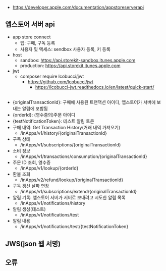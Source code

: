 * https://developer.apple.com/documentation/appstoreserverapi

## 앱스토어 서버 api
* app store connect
	* 앱: 구매, 구독 등록
	* 사용자 및 액세스: sendbox 사용자 등록, 키 등록
* host
	* sandbox: https://api.storekit-sandbox.itunes.apple.com
	* production: https://api.storekit.itunes.apple.com
* jwt
	*  composer require lcobucci/jwt
		* https://github.com/lcobucci/jwt
			* https://lcobucci-jwt.readthedocs.io/en/latest/quick-start/

##
* {originalTransactionId}: 구매에 사용된 트랜잭션 아이디, 앱스토어가 서버에 보내는 알림에 포함됨
* {orderId}: (영수증의)주문 아이디
* {testNotificationToken}: 테스트 알림 토큰
* 구매 내역: Get Transaction History(거래 내역 가져오기)
	* /inApps/v1/history/{originalTransactionId}
* 구독 상태
	* /inApps/v1/subscriptions/{originalTransactionId}
* 소비 정보
	* /inApps/v1/transactions/consumption/{originalTransactionId}
* 주문 ID 조회, 영수증
	* /inApps/v1/lookup/{orderId}
* 환불 조회
	* /inApps/v2/refund/lookup/{originalTransactionId}
* 구독 갱신 날짜 연장
	* /inApps/v1/subscriptions/extend/{originalTransactionId}
* 알림 기록: 앱스토어 서버가 서버로 보내려고 시도한 알림 목록
	* /inApps/v1/notifications/history
* 알림 생성(테스트)
	* /inApps/v1/notifications/test
* 알림 내용
	* /inApps/v1/notifications/test/{testNotificationToken}

## JWS(json 웹 서명)

## 오류